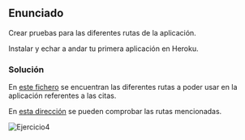 ## Enunciado

Crear pruebas para las diferentes rutas de la aplicación.



Instalar y echar a andar tu primera aplicación en Heroku.


### Solución

En [este fichero](https://github.com/alberturria/Hospital/blob/master/routes/cita.route.js) se encuentran las diferentes rutas a poder usar en la aplicación referentes a las citas.

En [esta dirección](https://hospitaliv.herokuapp.com/) se pueden comprobar las rutas mencionadas.

![Ejercicio4](./../../docs/assets/img.png)



